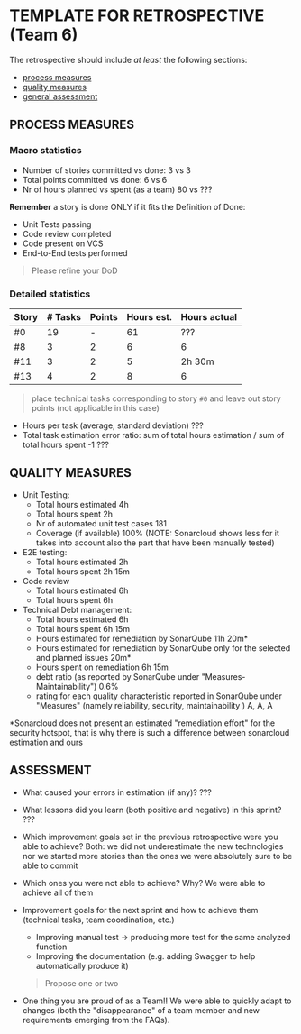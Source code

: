 TEMPLATE FOR RETROSPECTIVE (Team 6)
=====================================

The retrospective should include _at least_ the following
sections:

- [process measures](#process-measures)
- [quality measures](#quality-measures)
- [general assessment](#assessment)

## PROCESS MEASURES 

### Macro statistics

- Number of stories committed vs done: 3 vs 3
- Total points committed vs done: 6 vs 6
- Nr of hours planned vs spent (as a team) 80 vs ???

**Remember**  a story is done ONLY if it fits the Definition of Done:
 
- Unit Tests passing
- Code review completed
- Code present on VCS
- End-to-End tests performed

> Please refine your DoD 

### Detailed statistics

| Story  | # Tasks | Points | Hours est. | Hours actual |
|--------|---------|--------|------------|--------------|
|  #0    |   19    |    -   |     61     |      ???     |
|  #8    |    3    |    2   |      6     |       6      |
|  #11   |    3    |    2   |      5     |     2h 30m   |
|  #13   |    4    |    2   |      8     |       6      |
   

> place technical tasks corresponding to story `#0` and leave out story points (not applicable in this case)

- Hours per task (average, standard deviation) ???
- Total task estimation error ratio: sum of total hours estimation / sum of total hours spent -1 ???

  
## QUALITY MEASURES 

- Unit Testing:
  - Total hours estimated 4h
  - Total hours spent 2h
  - Nr of automated unit test cases 181 
  - Coverage (if available) 100% (NOTE: Sonarcloud shows less for it takes into account also the part that have been manually tested)
- E2E testing:
  - Total hours estimated 2h
  - Total hours spent 2h 15m
- Code review 
  - Total hours estimated 6h
  - Total hours spent 6h
- Technical Debt management:
  - Total hours estimated 6h
  - Total hours spent 6h 15m
  - Hours estimated for remediation by SonarQube 11h 20m*
  - Hours estimated for remediation by SonarQube only for the selected and planned issues 20m*
  - Hours spent on remediation 6h 15m
  - debt ratio (as reported by SonarQube under "Measures-Maintainability") 0.6%
  - rating for each quality characteristic reported in SonarQube under "Measures" (namely reliability, security, maintainability )  A, A, A
  
*Sonarcloud does not present an estimated "remediation effort" for the security hotspot, that is why there is such a difference between sonarcloud estimation and ours

## ASSESSMENT

- What caused your errors in estimation (if any)?
???

- What lessons did you learn (both positive and negative) in this sprint?
???

- Which improvement goals set in the previous retrospective were you able to achieve? 
Both: we did not underestimate the new technologies nor we started more stories than the ones we were absolutely sure to be able to commit
  
- Which ones you were not able to achieve? Why?
We were able to achieve all of them

- Improvement goals for the next sprint and how to achieve them (technical tasks, team coordination, etc.)
  - Improving manual test -> producing more test for the same analyzed function
  - Improving the documentation (e.g. adding Swagger to help automatically produce it)
  > Propose one or two

- One thing you are proud of as a Team!!
We were able to quickly adapt to changes (both the "disappearance" of a team member and new requirements emerging from the FAQs).